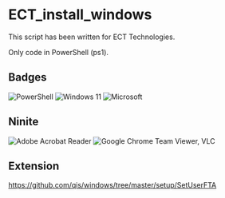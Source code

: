# ECT_install_windows
This script has been written for ECT Technologies.

Only code in PowerShell (ps1).

## Badges
![PowerShell](https://img.shields.io/badge/PowerShell-%235391FE.svg?style=for-the-badge&logo=powershell&logoColor=white)
![Windows 11](https://img.shields.io/badge/Windows%2011-%230079d5.svg?style=for-the-badge&logo=Windows%2011&logoColor=white)
![Microsoft](https://img.shields.io/badge/Microsoft-0078D4?style=for-the-badge&logo=microsoft&logoColor=white)

## Ninite

![Adobe Acrobat Reader](https://img.shields.io/badge/Adobe%20Acrobat%20Reader-EC1C24.svg?style=for-the-badge&logo=Adobe%20Acrobat%20Reader&logoColor=white)
![Google Chrome](https://img.shields.io/badge/Google%20Chrome-4285F4?style=for-the-badge&logo=GoogleChrome&logoColor=white)
 Team Viewer, VLC
 
 ## Extension
 
 https://github.com/qis/windows/tree/master/setup/SetUserFTA
